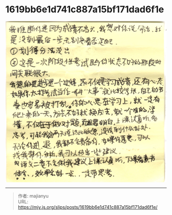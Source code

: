 # 1619bb6e1d741c887a15bf171dad6f1e

![1619bb6e1d741c887a15bf171dad6f1e.png](../../images/1619bb6e1d741c887a15bf171dad6f1e.png)

---

> 作者: majianyu  
> URL: https://mjy.js.org/slips/posts/1619bb6e1d741c887a15bf171dad6f1e/  

